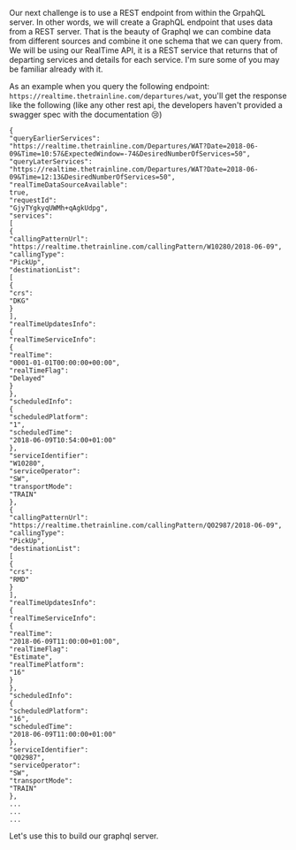 Our next challenge is to use a REST endpoint from within the GrpahQL server. 
In other words, we will create a GraphQL endpoint that uses data from a REST server. That is the beauty of Graphql we can combine data from different sources and combine it one schema that we can query from.
We will be using our RealTime API, it is a REST service that returns that of departing services and details for each service.
I'm sure some of you may be familiar already with it.

As an example when you query the following endpoint: `https://realtime.thetrainline.com/departures/wat`, you'll get the response like the following (like any other rest api, the developers haven't provided a swagger spec with the documentation 😢)

```
{
"queryEarlierServices":
"https://realtime.thetrainline.com/Departures/WAT?Date=2018-06-09&Time=10:57&ExpectedWindow=-74&DesiredNumberOfServices=50",
"queryLaterServices":
"https://realtime.thetrainline.com/Departures/WAT?Date=2018-06-09&Time=12:13&DesiredNumberOfServices=50",
"realTimeDataSourceAvailable":
true,
"requestId":
"GjyTYgkyqUWMh+qAgkUdpg",
"services":
[
{
"callingPatternUrl":
"https://realtime.thetrainline.com/callingPattern/W10280/2018-06-09",
"callingType":
"PickUp",
"destinationList":
[
{
"crs":
"DKG"
}
],
"realTimeUpdatesInfo":
{
"realTimeServiceInfo":
{
"realTime":
"0001-01-01T00:00:00+00:00",
"realTimeFlag":
"Delayed"
}
},
"scheduledInfo":
{
"scheduledPlatform":
"1",
"scheduledTime":
"2018-06-09T10:54:00+01:00"
},
"serviceIdentifier":
"W10280",
"serviceOperator":
"SW",
"transportMode":
"TRAIN"
},
{
"callingPatternUrl":
"https://realtime.thetrainline.com/callingPattern/Q02987/2018-06-09",
"callingType":
"PickUp",
"destinationList":
[
{
"crs":
"RMD"
}
],
"realTimeUpdatesInfo":
{
"realTimeServiceInfo":
{
"realTime":
"2018-06-09T11:00:00+01:00",
"realTimeFlag":
"Estimate",
"realTimePlatform":
"16"
}
},
"scheduledInfo":
{
"scheduledPlatform":
"16",
"scheduledTime":
"2018-06-09T11:00:00+01:00"
},
"serviceIdentifier":
"Q02987",
"serviceOperator":
"SW",
"transportMode":
"TRAIN"
},
...
...
...
```

Let's use this to build our graphql server.